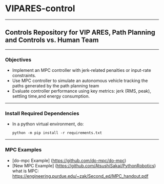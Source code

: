 # VIPARES-control
---
## Controls Repository for VIP ARES, Path Planning and Controls vs. Human Team
---
### Objectives

- Implement an MPC controller with jerk-related penalties or input-rate constraints.
- Use MPC controller to simulate an autonomous vehicle tracking the paths generated by the path planning team​
- Evaluate controller performance using key metrics: jerk (RMS, peak), settling time,and energy consumption.
---
### Install Required Dependencies
- In a python virtual environment, do:
  ```terminal
  python -m pip install -r requirements.txt
  ```  
---
### MPC Examples
- [do-mpc Example] (https://github.com/do-mpc/do-mpc)
- [New MPC Example] (https://github.com/AtsushiSakai/PythonRobotics)
  what is MPC:  
  https://engineering.purdue.edu/~zak/Second_ed/MPC_handout.pdf


  
